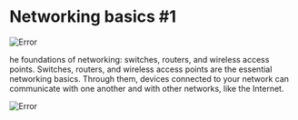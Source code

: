 # Networking basics #1
![Error](https://361561-1134537-raikfcquaxqncofqfm.stackpathdns.com/wp-content/uploads/Networking-basics-LAN-WLAN-1-1030x580.png)

he foundations of networking: switches, routers, and wireless access points. Switches, routers, and wireless access points are the essential networking basics. Through them, devices connected to your network can communicate with one another and with other networks, like the Internet.

![Error](https://www.onlinecomputertips.com/images/networking/n166.jpg)
